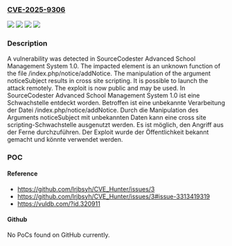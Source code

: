 ### [CVE-2025-9306](https://cve.mitre.org/cgi-bin/cvename.cgi?name=CVE-2025-9306)
![](https://img.shields.io/static/v1?label=Product&message=Advanced%20School%20Management%20System&color=blue)
![](https://img.shields.io/static/v1?label=Version&message=1.0%20&color=brightgreen)
![](https://img.shields.io/static/v1?label=Vulnerability&message=Code%20Injection&color=brightgreen)
![](https://img.shields.io/static/v1?label=Vulnerability&message=Cross%20Site%20Scripting&color=brightgreen)

### Description

A vulnerability was detected in SourceCodester Advanced School Management System 1.0. The impacted element is an unknown function of the file /index.php/notice/addNotice. The manipulation of the argument noticeSubject results in cross site scripting. It is possible to launch the attack remotely. The exploit is now public and may be used.
In SourceCodester Advanced School Management System 1.0 ist eine Schwachstelle entdeckt worden. Betroffen ist eine unbekannte Verarbeitung der Datei /index.php/notice/addNotice. Durch die Manipulation des Arguments noticeSubject mit unbekannten Daten kann eine cross site scripting-Schwachstelle ausgenutzt werden. Es ist möglich, den Angriff aus der Ferne durchzuführen. Der Exploit wurde der Öffentlichkeit bekannt gemacht und könnte verwendet werden.

### POC

#### Reference
- https://github.com/lrjbsyh/CVE_Hunter/issues/3
- https://github.com/lrjbsyh/CVE_Hunter/issues/3#issue-3313419319
- https://vuldb.com/?id.320911

#### Github
No PoCs found on GitHub currently.

